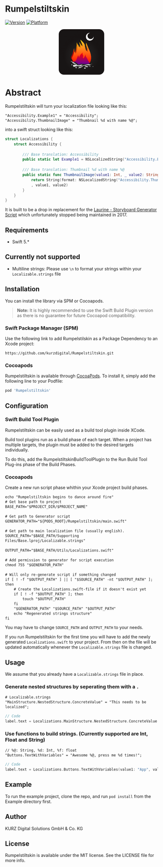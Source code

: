 # Rumpelstiltskin

[![Version](https://img.shields.io/cocoapods/v/Rumpelstiltskin.svg?style=flat)](https://cocoapods.org/pods/Rumpelstiltskin)
[![Platform](https://img.shields.io/cocoapods/p/Rumpelstiltskin.svg?style=flat)](https://cocoapods.org/pods/Rumpelstiltskin)

<div align="center"><img src="https://github.com/kurzdigital/Rumpelstiltskin/blob/master/Logo.png" width="150"/></div>

# Abstract

Rumpelstiltskin will turn your localization file looking like this:

```
"Accessibility.Example1" = "Accessibility";
"Accessibility.ThumbnailImage" = "Thumbnail %d with name %@";
```

into a swift struct looking like this:
```swift
struct Localizations {
    struct Accessibility {

        /// Base translation: Accessibility
        public static let Example1 = NSLocalizedString("Accessibility.Example1", tableName: nil, bundle: Bundle.main, value: "", comment: "")

        /// Base translation: Thumbnail %d with name %@
        public static func ThumbnailImage(value1: Int, _ value2: String) -> String {
            return String(format: NSLocalizedString("Accessibility.ThumbnailImage", tableName: nil, bundle: Bundle.main, value: "", comment: "")
            , value1, value2)
        }
    }
}
```
It is built to be a drop in replacement for the [Laurine - Storyboard Generator Script](https://github.com/JiriTrecak/Laurine) which unfortunately stopped being maintained in 2017.

## Requirements
* Swift 5.*

## Currently not supported
* Multiline strings: Please use `\n` to format your strings within your `Localizable.strings` file

## Installation

You can install the library via SPM or Cocoapods.

> **Note:** It is highly recommended to use the Swift Build Plugin version as there is no guarantee for future Cocoapod compatibility.

### Swift Package Manager (SPM)

Use the following link to add Rumpelstilskin as a Package Dependency to an Xcode project:

```
https://github.com/kurzdigital/Rumpelstiltskin.git
```

### Cocoapods

Rumpelstiltskin is available through [CocoaPods](https://cocoapods.org). To install
it, simply add the following line to your Podfile:

```ruby
pod 'Rumpelstiltskin'
```

## Configuration

### Swift Build Tool Plugin

Rumpelstiltskin can be easily used as a build tool plugin inside XCode.

Build tool plugins run as a build phase of each target. When a project has multiple targets, the plugin must be added to the desired targets individually.

To do this, add the RumpelstiltskinBuildToolPlugin to the Run Build Tool Plug-ins phase of the Build Phases.

### Cocoapods

Create a new run script phase whithin your Xcode project build phases.

```
echo "Rumpelstiltskin begins to dance around fire"
# Get base path to project
BASE_PATH="$PROJECT_DIR/$PROJECT_NAME"

# Get path to Generator script
GENERATOR_PATH="${PODS_ROOT}/Rumpelstiltskin/main.swift"

# Get path to main localization file (usually english).
SOURCE_PATH="$BASE_PATH/Supporting Files/Base.lproj/Localizable.strings"

OUTPUT_PATH="$BASE_PATH/Utils/Localizations.swift"

# Add permission to generator for script execution
chmod 755 "$GENERATOR_PATH"

# Will only re-generate script if something changed
if [ ! -f "$OUTPUT_PATH" ] || [ "$SOURCE_PATH" -nt "$OUTPUT_PATH" ]; then
    # Create the Localizations.swift-file if it doesn't exist yet
    if [ ! -f "$OUTPUT_PATH" ]; then
        touch "$OUTPUT_PATH"
    fi
    "$GENERATOR_PATH" "$SOURCE_PATH" "$OUTPUT_PATH"
    echo "Regenerated strings structure"
fi
```

You may have to change `SOURCE_PATH` and `OUTPUT_PATH` to your needs.

If you run Rumpelstiltskin for the first time you will have to add the newly generated `Localizations.swift` to your
project. From then on the file will be updated automatically whenever the `Localizable.strings` file is changed.

## Usage
We assume that you already have a `Localizable.strings` file in place.

### Generate nested structures by seperating them with a `.`

```
# Localizable.strings
"MainStructure.NestedStructure.ConcreteValue" = "This needs to be localized";
```

```swift
// Code
label.text = Localizations.MainStructure.NestedStructure.ConcreteValue
```

### Use functions to build strings. (Currently supported are Int, Float and String)
```
// %@: String, %d: Int, %f: float
"Buttons.TextWithVariables" = "Awesome %@, press me %d times!";
```

```swift
// Code
label.text = Localizations.Buttons.TextWithVariables(value1: "App", value2: 10)
```

## Example

To run the example project, clone the repo, and run `pod install` from the Example directory first.

## Author

KURZ Digital Solutions GmbH & Co. KG

## License

Rumpelstiltskin is available under the MIT license. See the LICENSE file for more info.
